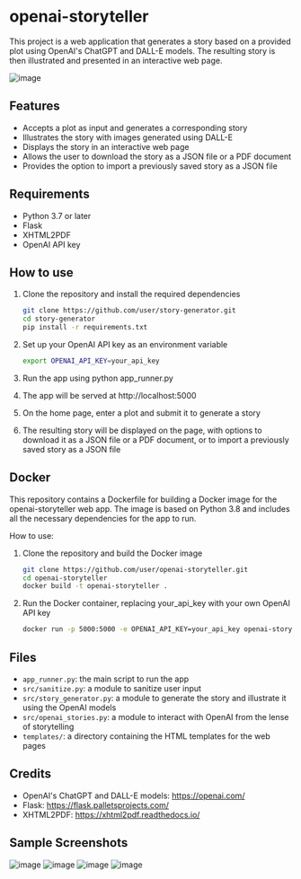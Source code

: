 # openai-storyteller
This project is a web application that generates a story based on a provided plot using OpenAI's ChatGPT and DALL-E models. The resulting story is then illustrated and presented in an interactive web page.

![image](app/static/img/openai-storyteller.png)

## Features
- Accepts a plot as input and generates a corresponding story
- Illustrates the story with images generated using DALL-E
- Displays the story in an interactive web page
- Allows the user to download the story as a JSON file or a PDF document
- Provides the option to import a previously saved story as a JSON file


## Requirements
- Python 3.7 or later
- Flask
- XHTML2PDF
- OpenAI API key


## How to use
1. Clone the repository and install the required dependencies
    ```bash
    git clone https://github.com/user/story-generator.git
    cd story-generator
    pip install -r requirements.txt
    ```

2. Set up your OpenAI API key as an environment variable
    ```bash
    export OPENAI_API_KEY=your_api_key
    ```

3. Run the app using python app_runner.py

4. The app will be served at http://localhost:5000

5. On the home page, enter a plot and submit it to generate a story

6. The resulting story will be displayed on the page, with options to download it as a JSON file or a PDF document, or to import a previously saved story as a JSON file


## Docker
This repository contains a Dockerfile for building a Docker image for the openai-storyteller web app. The image is based on Python 3.8 and includes all the necessary dependencies for the app to run.

How to use:
1. Clone the repository and build the Docker image
    ```bash
    git clone https://github.com/user/openai-storyteller.git
    cd openai-storyteller
    docker build -t openai-storyteller .
    ```

2. Run the Docker container, replacing your_api_key with your own OpenAI API key
    ```bash
    docker run -p 5000:5000 -e OPENAI_API_KEY=your_api_key openai-storyteller
    ```

## Files
- `app_runner.py`: the main script to run the app
- `src/sanitize.py`: a module to sanitize user input
- `src/story_generator.py`: a module to generate the story and illustrate it using the OpenAI models
- `src/openai_stories.py`: a module to interact with OpenAI from the lense of storytelling
- `templates/`: a directory containing the HTML templates for the web pages

## Credits
- OpenAI's ChatGPT and DALL-E models: https://openai.com/
- Flask: https://flask.palletsprojects.com/
- XHTML2PDF: https://xhtml2pdf.readthedocs.io/


## Sample Screenshots
![image](app/static/img/sample_start.png)
![image](app/static/img/sample_story1.png)
![image](app/static/img/sample_story2.png)
![image](app/static/img/sample_story3.png)